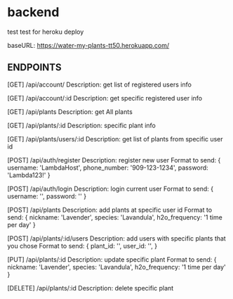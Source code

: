 # backend

test test for heroku deploy

baseURL: https://water-my-plants-tt50.herokuapp.com/

## ENDPOINTS

[GET] /api/account/
Description: get list of registered users info

[GET] /api/account/:id
Description: get specific registered user info

[GET] /api/plants
Description: get All plants

[GET] /api/plants/:id
Description: specific plant info

[GET] /api/plants/users/:id
Description: get list of plants from specific user id

[POST] /api/auth/register
Description: register new user
Format to send:
{
username: 'LambdaHost',
phone_number: '909-123-1234',
password: 'Lambda123!'
}

[POST] /api/auth/login
Description: login current user
Format to send:
{
username: '',
password: ''
}

[POST] /api/plants
Description: add plants at specific user id
Format to send:
{
nickname: 'Lavender',
species: 'Lavandula',
h2o_frequency: '1 time per day'
}

[POST] /api/plants/:id/users
Description: add users with specific plants that you chose
Format to send:
{
plant_id: '',
user_id: '',
}

[PUT] /api/plants/:id
Description: update specific plant
Format to send:
{
nickname: 'Lavender',
species: 'Lavandula',
h2o_frequency: '1 time per day'
}

[DELETE] /api/plants/:id
Description: delete specific plant
